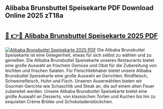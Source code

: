 ## Alibaba Brunsbuttel Speisekarte PDF Download Online 2025 zT18a

# <h2><a href="http://gcaugqy.nevu.top/?p=Alibaba+Brunsbuttel+Speisekarte">🔗 👉🔴 Alibaba Brunsbuttel Speisekarte 2025 PDF</a></h2>

[![Alibaba Brunsbuttel Speisekarte 2025 PDF](https://i.imgur.com/dBaPXMq.png)](http://gcaugqy.nevu.top/?p=Alibaba+Brunsbuttel+Speisekarte)
Die Alibaba Brunsbuttel Speisekarte ist eine Gelegenheit, etwas für sich selbst zu wählen und zu genießen. Die Alibaba Brunsbuttel Speisekarte unseres Restaurants bietet eine große Auswahl an frischem Gemüse und Obst für die Zubereitung von leichten und frischen Salaten. Für Fleischliebhaber bietet unsere Alibaba Brunsbuttel Speisekarte eine große Auswahl an Gerichten: Rindfleisch, Schweinefleisch, Huhn und Fisch. Unseren Auserwählten bieten wir Gourmet-Gerichte wie Schaschlik und Steak an, die auf einem alten Feuer zubereitet werden. Unsere Alibaba Brunsbuttel Speisekarte bietet eine große Auswahl an Desserts, von klassischen Torten und Kuchen bis hin zu exquisiten Crème Brûlée und Schokoladenstückchen.
